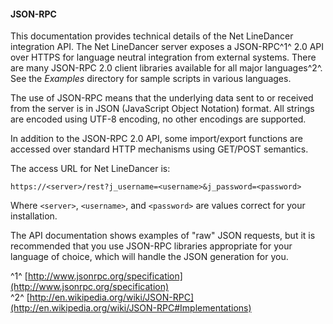 #### JSON-RPC
This documentation provides technical details of the Net LineDancer integration API.  The Net LineDancer server exposes a JSON-RPC^1^  2.0 API over HTTPS for language neutral integration from external systems. There are many JSON-RPC 2.0 client libraries available for all major languages^2^.  See the *Examples* directory for sample scripts in various languages.

The use of JSON-RPC means that the underlying data sent to or received from the server is in JSON (JavaScript Object Notation) format.  All strings are encoded using UTF-8 encoding, no other encodings are supported.

In addition to the JSON-RPC 2.0 API, some import/export functions are accessed over standard HTTP mechanisms using GET/POST semantics.

The access URL for Net LineDancer is:

```
https://<server>/rest?j_username=<username>&j_password=<password>
```

Where ```<server>```, ```<username>```, and ```<password>``` are values correct for your installation.

The API documentation shows examples of "raw" JSON requests, but it is recommended that you use JSON-RPC libraries appropriate for your language of choice, which will handle the JSON generation for you.

^1^ [http://www.jsonrpc.org/specification](http://www.jsonrpc.org/specification) <br/>
^2^ [http://en.wikipedia.org/wiki/JSON-RPC](http://en.wikipedia.org/wiki/JSON-RPC#Implementations) <br/>

<p>

